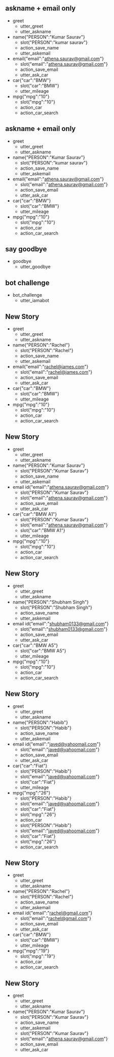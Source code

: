 ## askname + email only
* greet
  - utter_greet
  - utter_askname
* name{"PERSON":"Kumar Saurav"}
  - slot{"PERSON":"kumar saurav"}
  - action_save_name
  - utter_askemail
* email{"email":"athena.saurav@gmail.com"}
  - slot{"email":"athena.saurav@gmail.com"}
  - action_save_email
  - utter_ask_car
* car{"car":"BMW"}
  - slot{"car":"BMW"}
  - utter_mileage
* mpg{"mpg":"10"}
  - slot{"mpg":"10"}
  - action_car
  - action_car_search

## askname + email only
* greet
  - utter_greet
  - utter_askname
* name{"PERSON":"Kumar Saurav"}
  - slot{"PERSON":"kumar saurav"}
  - action_save_name
  - utter_askemail
* email{"email":"athena.saurav@gmail.com"}
  - slot{"email":"athena.saurav@gmail.com"}
  - action_save_email
  - utter_ask_car
* car{"car":"BMW"}
  - slot{"car":"BMW"}
  - utter_mileage
* mpg{"mpg":"10"}
  - slot{"mpg":"10"}
  - action_car
  - action_car_search

## say goodbye
* goodbye
  - utter_goodbye

## bot challenge
* bot_challenge
  - utter_iamabot

## New Story

* greet
    - utter_greet
    - utter_askname
* name{"PERSON":"Rachel"}
    - slot{"PERSON":"Rachel"}
    - action_save_name
    - utter_askemail
* email{"email":"rachel@james.com"}
    - slot{"email":"rachel@james.com"}
    - action_save_email
    - utter_ask_car
* car{"car":"BMW"}
    - slot{"car":"BMW"}
    - utter_mileage
* mpg{"mpg":"10"}
    - slot{"mpg":"10"}
	- action_car
	- action_car_search

## New Story

* greet
    - utter_greet
    - utter_askname
* name{"PERSON":"Kumar Saurav"}
    - slot{"PERSON":"Kumar Saurav"}
    - action_save_name
    - utter_askemail
* email id{"email":"athena.saurav@gmail.com"}
    - slot{"PERSON":"Kumar Saurav"}
    - slot{"email":"athena.saurav@gmail.com"}
    - action_save_email
    - utter_ask_car
* car{"car":"BMW A1"}
    - slot{"PERSON":"Kumar Saurav"}
    - slot{"email":"athena.saurav@gmail.com"}
    - slot{"car":"BMW A1"}
    - utter_mileage
* mpg{"mpg":"10"}
    - slot{"mpg":"10"}
    - action_car
	- action_car_search

## New Story

* greet
    - utter_greet
    - utter_askname
* name{"PERSON":"Shubham Singh"}
    - slot{"PERSON":"Shubham Singh"}
    - action_save_name
    - utter_askemail
* email id{"email":"shubham0133@gmail.com"}
    - slot{"email":"shubham0133@gmail.com"}
    - action_save_email
    - utter_ask_car
* car{"car":"BMW A5"}
    - slot{"car":"BMW A5"}
    - utter_mileage
* mpg{"mpg":"10"}
    - slot{"mpg":"10"}
    - action_car
    - action_car_search

## New Story

* greet
    - utter_greet
    - utter_askname
* name{"PERSON":"Habib"}
    - slot{"PERSON":"Habib"}
    - action_save_name
    - utter_askemail
* email id{"email":"javed@yahoomail.com"}
    - slot{"email":"javed@yahoomail.com"}
    - action_save_email
    - utter_ask_car
* car{"car":"Fiat"}
    - slot{"PERSON":"Habib"}
    - slot{"email":"javed@yahoomail.com"}
    - slot{"car":"Fiat"}
    - utter_mileage
* mpg{"mpg":"26"}
    - slot{"PERSON":"Habib"}
    - slot{"email":"javed@yahoomail.com"}
    - slot{"car":"Fiat"}
    - slot{"mpg":"26"}
    - action_car
    - slot{"PERSON":"Habib"}
    - slot{"email":"javed@yahoomail.com"}
    - slot{"car":"Fiat"}
    - slot{"mpg":"26"}
    - action_car_search

## New Story

* greet
    - utter_greet
    - utter_askname
* name{"PERSON":"Rachel"}
    - slot{"PERSON":"Rachel"}
    - action_save_name
    - utter_askemail
* email id{"email":"rachel@gmail.com"}
    - slot{"email":"rachel@gmail.com"}
    - action_save_email
    - utter_ask_car
* car{"car":"BMW"}
    - slot{"car":"BMW"}
    - utter_mileage
* mpg{"mpg":"19"}
    - slot{"mpg":"19"}
    - action_car
    - action_car_search

## New Story

* greet
    - utter_greet
    - utter_askname
* name{"PERSON":"Kumar Saurav"}
    - slot{"PERSON":"Kumar Saurav"}
    - action_save_name
    - utter_askemail
    - slot{"PERSON":"Kumar Saurav"}
    - slot{"email":"athena.saurav@gmail.com"}
    - action_save_email
    - utter_ask_car
